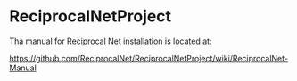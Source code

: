 # ReciprocalNetProject

Tha manual for Reciprocal Net installation is located at:

https://github.com/ReciprocalNet/ReciprocalNetProject/wiki/ReciprocalNet-Manual
